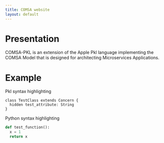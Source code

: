 ```yaml
---
title: COMSA website
layout: default
---
```

# Presentation
COMSA-PKL is an extension of the Apple Pkl language implementing the COMSA Model that is designed for architecting Microservices Applications.

# Example
Pkl syntax highlighting
```Pkl
class TestClass extends Concern {
  hidden test_attribute: String
}
```


Python syntax highlighting
```Python
def test_function():
  x = 1
  return x
```
